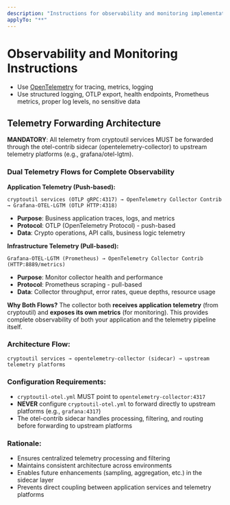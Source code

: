 ```yaml
---
description: "Instructions for observability and monitoring implementation"
applyTo: "**"
---
```

# Observability and Monitoring Instructions

- Use [OpenTelemetry](https://opentelemetry.io/) for tracing, metrics, logging
- Use structured logging, OTLP export, health endpoints, Prometheus metrics, proper log levels, no sensitive data

## Telemetry Forwarding Architecture

**MANDATORY**: All telemetry from cryptoutil services MUST be forwarded through the otel-contrib sidecar (opentelemetry-collector) to upstream telemetry platforms (e.g., grafana/otel-lgtm).

### Dual Telemetry Flows for Complete Observability

**Application Telemetry (Push-based):**
```
cryptoutil services (OTLP gRPC:4317) → OpenTelemetry Collector Contrib → Grafana-OTEL-LGTM (OTLP HTTP:4318)
```
- **Purpose**: Business application traces, logs, and metrics
- **Protocol**: OTLP (OpenTelemetry Protocol) - push-based
- **Data**: Crypto operations, API calls, business logic telemetry

**Infrastructure Telemetry (Pull-based):**
```
Grafana-OTEL-LGTM (Prometheus) → OpenTelemetry Collector Contrib (HTTP:8889/metrics)
```
- **Purpose**: Monitor collector health and performance
- **Protocol**: Prometheus scraping - pull-based
- **Data**: Collector throughput, error rates, queue depths, resource usage

**Why Both Flows?** The collector both **receives application telemetry** (from cryptoutil) and **exposes its own metrics** (for monitoring). This provides complete observability of both your application and the telemetry pipeline itself.

### Architecture Flow:
```
cryptoutil services → opentelemetry-collector (sidecar) → upstream telemetry platforms
```

### Configuration Requirements:
- `cryptoutil-otel.yml` MUST point to `opentelemetry-collector:4317`
- **NEVER** configure `cryptoutil-otel.yml` to forward directly to upstream platforms (e.g., `grafana:4317`)
- The otel-contrib sidecar handles processing, filtering, and routing before forwarding to upstream platforms

### Rationale:
- Ensures centralized telemetry processing and filtering
- Maintains consistent architecture across environments
- Enables future enhancements (sampling, aggregation, etc.) in the sidecar layer
- Prevents direct coupling between application services and telemetry platforms

